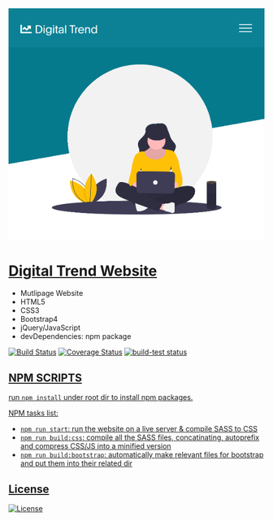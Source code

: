 <img src="assets/img/scr.png" title="Digital Trend">

# <a href="https://mahmudul-hasan-bijoy.github.io/digital_trend/" target="_blank">Digital Trend Website</a>

- Mutlipage Website
- HTML5
- CSS3
- Bootstrap4
- jQuery/JavaScript
- devDependencies: npm package

[![Build Status](http://img.shields.io/travis/badges/badgerbadgerbadger.svg?style=flat-square)](https://travis-ci.org/badges/badgerbadgerbadger) [![Coverage Status](http://img.shields.io/coveralls/badges/badgerbadgerbadger.svg?style=flat-square)](https://coveralls.io/r/badges/badgerbadgerbadger) <a href="https://github.com/actions/setup-node/actions?query=workflow%3Abuild-test"><img alt="build-test status" src="https://github.com/actions/setup-node/workflows/build-test/badge.svg">
  
## NPM SCRIPTS

 run `npm install` under root dir to install npm packages.

NPM tasks list:

- `npm run start`: run the website on a live server & compile SASS to CSS
- `npm run build:css`: compile all the SASS files, concatinating, autoprefix and compress CSS/JS into a minified version
- `npm run build:bootstrap`: automatically make relevant files for bootstrap and put them into their related dir
  
## License

[![License](http://img.shields.io/:license-mit-blue.svg?style=flat-square)](http://badges.mit-license.org)
